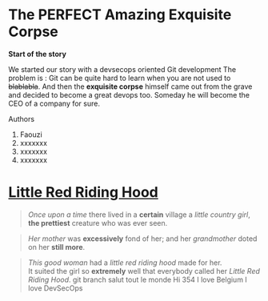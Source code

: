 # The PERFECT Amazing Exquisite Corpse

**Start of the story**

We started our story with a devsecops oriented Git development
The problem is : Git can be quite hard to learn when you are not used to ~~blablabla~~.
And then the **exquisite corpse** himself came out from the grave and decided to become a great devops too. Someday he will become the CEO of a company for sure.

Authors
1. Faouzi
2. xxxxxxx
3. xxxxxxx
4. xxxxxxx
# [Little Red Riding Hood](https://sites.pitt.edu/~dash/type0333.html)

> *Once upon a time* there lived in a **certain** village a *little country girl*, **the prettiest** creature who was ever seen.

> *Her mother* was **excessively** fond of her; and her *grandmother* doted on her **still more**.

> *This good woman* had a *little red riding hood* made for her.  
 It suited the girl so **extremely** well that everybody called her *Little Red Riding Hood*. 
git branch
salut tout le monde 
Hi
354
I love Belgium
I love DevSecOps
